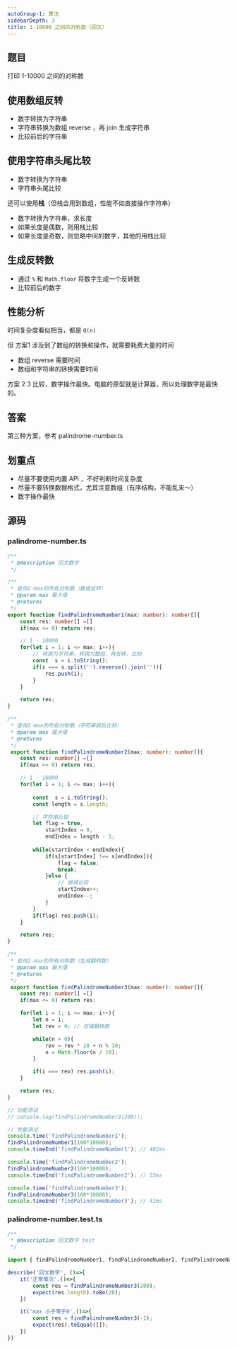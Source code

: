 ```yaml
---
autoGroup-1: 算法
sidebarDepth: 3
title: 1-10000 之间的对称数（回文）
---
```


## 题目

打印 1-10000 之间的对称数

## 使用数组反转

- 数字转换为字符串
- 字符串转换为数组 reverse ，再 join 生成字符串
- 比较前后的字符串

## 使用字符串头尾比较

- 数字转换为字符串
- 字符串头尾比较

还可以使用**栈**（但栈会用到数组，性能不如直接操作字符串）
- 数字转换为字符串，求长度
- 如果长度是偶数，则用栈比较
- 如果长度是奇数，则忽略中间的数字，其他的用栈比较

## 生成反转数

- 通过 `%` 和 `Math.floor` 将数字生成一个反转数
- 比较前后的数字

## 性能分析

时间复杂度看似相当，都是 `O(n)`

但 方案1 涉及到了数组的转换和操作，就需要耗费大量的时间
- 数组 reverse 需要时间
- 数组和字符串的转换需要时间

方案 2 3 比较，数字操作最快。电脑的原型就是计算器，所以处理数字是最快的。

## 答案

第三种方案，参考 palindrome-number.ts

## 划重点

- 尽量不要使用内置 API ，不好判断时间复杂度
- 尽量不要转换数据格式，尤其注意数组（有序结构，不能乱来～）
- 数字操作最快

## 源码

### palindrome-number.ts
```typescript
/**
 * @description 回文数字 
 */

/**
 * 查询1-max的所有对称数（数组反转）
 * @param max 最大值
 * @returns 
 */
export function findPalindromeNumber1(max: number): number[]{
    const res: number[] =[]
    if(max <= 0) return res;

    // 1 - 10000
    for(let i = 1; i <= max; i++){
        // 转换为字符串，转换为数组，再反转，比较
        const  s = i.toString();
        if(s === s.split('').reverse().join('')){
            res.push(i);
        }
    }

    return res;
}

/**
 * 查询1-max的所有对称数（字符串前后比较）
 * @param max 最大值
 * @returns 
 */
 export function findPalindromeNumber2(max: number): number[]{
    const res: number[] =[]
    if(max <= 0) return res;

    // 1 - 10000
    for(let i = 1; i <= max; i++){
        
        const  s = i.toString();
        const length = s.length;

        // 字符串比较
        let flag = true,
            startIndex = 0,
            endIndex = length - 1;
        
        while(startIndex < endIndex){
            if(s[startIndex] !== s[endIndex]){
                flag = false;
                break;
            }else {
                // 继续比较
                startIndex++;
                endIndex--;
            }
        }
        if(flag) res.push(i);
    }

    return res;
}

/**
 * 查询1-max的所有对称数（生成翻转数）
 * @param max 最大值
 * @returns 
 */
 export function findPalindromeNumber3(max: number): number[]{
    const res: number[] =[]
    if(max <= 0) return res;

    for(let i = 1; i <= max; i++){
        let n = i;
        let rev = 0; // 存储翻转数

        while(n > 0){
            rev = rev * 10 + n % 10;
            n = Math.floor(n / 10);
        }

        if(i === rev) res.push(i);
    }

    return res;
}

// 功能测试
// console.log(findPalindromeNumber3(200));

// 性能测试
console.time('findPalindromeNumber1');
findPalindromeNumber1(100*10000);
console.timeEnd('findPalindromeNumber1'); // 402ms

console.time('findPalindromeNumber2');
findPalindromeNumber2(100*10000);
console.timeEnd('findPalindromeNumber2'); // 55ms

console.time('findPalindromeNumber3');
findPalindromeNumber3(100*10000);
console.timeEnd('findPalindromeNumber3'); // 41ms

```

### palindrome-number.test.ts
```typescript
/**
 * @description 回文数字 test
 */

import { findPalindromeNumber1, findPalindromeNumber2, findPalindromeNumber3 } from "./palindrome-number"

describe('回文数字', ()=>{
    it('正常情况',()=>{
        const res = findPalindromeNumber3(200);
        expect(res.length).toBe(28);
    })

    it('max 小于等于0',()=>{
        const res = findPalindromeNumber3(-1);
        expect(res).toEqual([]);
    })
})
```